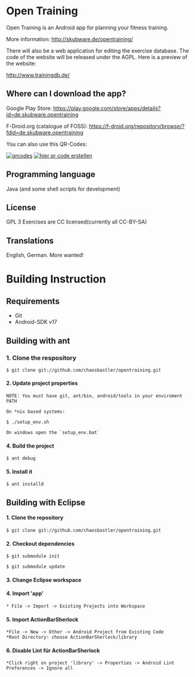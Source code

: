 Open Training
=============

Open Training is an Android app for planning your fitness training.

More information:
http://skubware.de/opentraining/

There will also be a web application for editing the exercise database.
The code of the website will be released under the AGPL. Here is a preview of the website: 

http://www.trainingdb.de/

Where can I download the app?
-----------------------------
Google Play Store: https://play.google.com/store/apps/details?id=de.skubware.opentraining

F-Droid.org (catalogue of FOSS): https://f-droid.org/repository/browse/?fdid=de.skubware.opentraining

You can also use this QR-Codes:

<a href='http://www.qrcode-generator.de' border='0' style='cursor:default'><img src='https://chart.googleapis.com/chart?cht=qr&chl=https://play.google.com/store/apps/details?id=de.skubware.opentraining&chs=150x150&choe=UTF-8&chld=L|2' alt='qrcodes'></a>
<a href='http://www.qrcode-generator.de' border='0' style='cursor:default'><img src='https://chart.googleapis.com/chart?cht=qr&chl=https://f-droid.org/repository/browse/?fdid=de.skubware.opentraining&chs=150x150&choe=UTF-8&chld=L|2' alt='hier qr code erstellen'></a>

Programming language
--------------------
Java (and some shell scripts for development)

License
-------
GPL 3
Exercises are CC licensed(currently all CC-BY-SA)

Translations
------------
English, German. More wanted!


Building Instruction
====================

Requirements
------------
  * Git
  * Android-SDK v17

Building with ant
-----------------

### 1. Clone the respository

    $ git clone git://github.com/chaosbastler/opentraining.git

#### 2. Update project properties

    NOTE: You must have git, ant/bin, android/tools in your enviroment PATH

    On *nix based systems:

    $ ./setup_env.sh

    On windows open the `setup_env.bat`

#### 4. Build the project
    $ ant debug

#### 5. Install it
    $ ant installd

Building with Eclipse
--------------------- 

#### 1. Clone the repository

    $ git clone git://github.com/chaosbastler/opentraining.git

#### 2. Checkout dependencies
    $ git submodule init

    $ git submodule update

#### 3. Change Eclipse workspace

#### 4. Import 'app'
    * File -> Import -> Existing Projects into Workspace

#### 5. Import ActionBarSherlock
    *File -> New -> Other -> Android Project from Existing Code
    *Root Directory: choose ActionBarSherlock/library

#### 6. Disable Lint für ActionBarSherlock
    *Click right on project 'library' -> Properties -> Android Lint Preferences -> Ignore all
